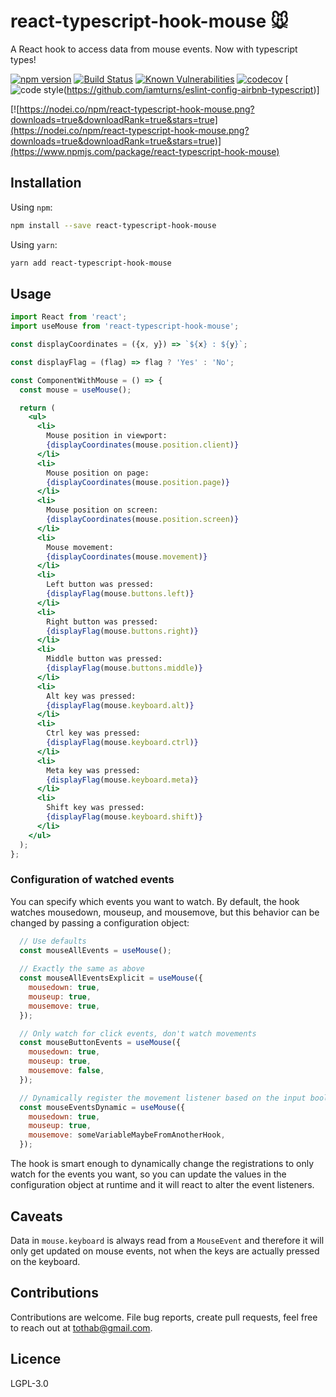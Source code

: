 # react-typescript-hook-mouse :mouse:

A React hook to access data from mouse events. Now with typescript types!

[![npm version](https://badge.fury.io/js/react-typescript-hook-mouse.svg)](https://badge.fury.io/js/react-typescript-hook-mouse) [![Build Status](https://travis-ci.org/Tootoot222/react-typescript-hook-mouse.png?branch=master)](https://travis-ci.org/Tootoot222/react-typescript-hook-mouse) [![Known Vulnerabilities](https://snyk.io/test/github/Tootoot222/react-typescript-hook-mouse/badge.svg?targetFile=package.json)](https://snyk.io/test/github/Tootoot222/react-typescript-hook-mouse?targetFile=package.json) [![codecov](https://codecov.io/gh/Tootoot222/react-typescript-hook-mouse/branch/master/graph/badge.svg)](https://codecov.io/gh/Tootoot222/react-typescript-hook-mouse) [![code style](https://img.shields.io/badge/code%20style-Airbnb-brightgreen?logo=airbnb)(https://github.com/iamturns/eslint-config-airbnb-typescript)]


[![https://nodei.co/npm/react-typescript-hook-mouse.png?downloads=true&downloadRank=true&stars=true](https://nodei.co/npm/react-typescript-hook-mouse.png?downloads=true&downloadRank=true&stars=true)](https://www.npmjs.com/package/react-typescript-hook-mouse)

## Installation

Using `npm`:

```sh
npm install --save react-typescript-hook-mouse
```

Using `yarn`:

```sh
yarn add react-typescript-hook-mouse
```

## Usage

```jsx
import React from 'react';
import useMouse from 'react-typescript-hook-mouse';

const displayCoordinates = ({x, y}) => `${x} : ${y}`;

const displayFlag = (flag) => flag ? 'Yes' : 'No';

const ComponentWithMouse = () => {
  const mouse = useMouse();

  return (
    <ul>
      <li>
        Mouse position in viewport:
        {displayCoordinates(mouse.position.client)}
      </li>
      <li>
        Mouse position on page:
        {displayCoordinates(mouse.position.page)}
      </li>
      <li>
        Mouse position on screen:
        {displayCoordinates(mouse.position.screen)}
      </li>
      <li>
        Mouse movement:
        {displayCoordinates(mouse.movement)}
      </li>
      <li>
        Left button was pressed:
        {displayFlag(mouse.buttons.left)}
      </li>
      <li>
        Right button was pressed:
        {displayFlag(mouse.buttons.right)}
      </li>
      <li>
        Middle button was pressed:
        {displayFlag(mouse.buttons.middle)}
      </li>
      <li>
        Alt key was pressed:
        {displayFlag(mouse.keyboard.alt)}
      </li>
      <li>
        Ctrl key was pressed:
        {displayFlag(mouse.keyboard.ctrl)}
      </li>
      <li>
        Meta key was pressed:
        {displayFlag(mouse.keyboard.meta)}
      </li>
      <li>
        Shift key was pressed:
        {displayFlag(mouse.keyboard.shift)}
      </li>
    </ul>
  );
};
```

### Configuration of watched events

You can specify which events you want to watch. By default, the hook watches mousedown, mouseup, and mousemove, but this behavior can be changed by passing a configuration object:
```jsx
  // Use defaults
  const mouseAllEvents = useMouse();
  
  // Exactly the same as above
  const mouseAllEventsExplicit = useMouse({
    mousedown: true,
    mouseup: true,
    mousemove: true,
  });

  // Only watch for click events, don't watch movements
  const mouseButtonEvents = useMouse({
    mousedown: true,
    mouseup: true,
    mousemove: false,
  });

  // Dynamically register the movement listener based on the input boolean value
  const mouseEventsDynamic = useMouse({
    mousedown: true,
    mouseup: true,
    mousemove: someVariableMaybeFromAnotherHook,
  });
```

The hook is smart enough to dynamically change the registrations to only watch for the events you want, so you can update the values in the configuration object at runtime and it will react to alter the event listeners.

## Caveats

Data in `mouse.keyboard` is always read from a `MouseEvent` and therefore it will only get updated on mouse events, not when the keys are actually pressed on the keyboard.

## Contributions

Contributions are welcome. File bug reports, create pull requests, feel free to reach out at tothab@gmail.com.

## Licence

LGPL-3.0
